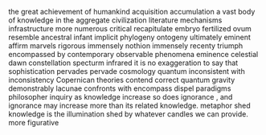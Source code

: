 the great achievement of humankind
acquisition 
accumulation 
a vast body of knowledge
in the aggregate
civilization
literature
mechanisms
infrastructure
more numerous
critical
recapitulate
embryo
fertilized ovum
resemble ancestral
infant
implicit
phylogeny 
ontogeny
ultimately
eminent
affirm
marvels
rigorous
immensely
nothion
immensely recenty
triumph
encompassed by
contemporary
observable phenomena
eminence
celestial
dawn 
constellation
specturm
infrared
it is no exaggeration to say that 
sophistication
pervades pervade
cosmology quantum
inconsistent with inconsistency
Copernican theories
contend
correct quantum gravity
demonstrably
lacunae
confronts with
encompass 
dispel
paradigms
philosopher
inquiry
as knowledge increase so does ignorance , and ignorance may increase more than its related knowledge.
metaphor
shed
knowledge is the illumination shed by whatever candles we can provide.
more figurative 


